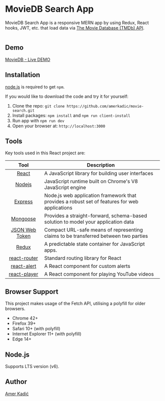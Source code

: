 # MovieDB Search App 

MovieDB Search App  is a responsive MERN app by using Redux, React hooks, JWT, etc. that load data via [The Movie Database (TMDb) API](https://www.themoviedb.org/documentation/api).

![]()

## Demo
[MovieDB - Live DEMO](https://cryptic-basin-22252.herokuapp.com/)

## Installation
[node.js](http://nodejs.org/download/) is required to get ``npm``.

If you would like to download the code and try it for yourself:

1. Clone the repo: `git clone https://github.com/amerkadic/movie-search.git`
2. Install packages: `npm install` and `npm run client-install`
3. Run app with `npm run dev`
4. Open your browser at: `http://localhost:3000`


## Tools
Key tools used in this React project are:

| Tool             | Description   |
| :-------------:|--------------|
| [React](https://reactjs.org/) | A JavaScript library for building user interfaces |
| [Nodejs](https://nodejs.org/en/) |  JavaScript runtime built on Chrome's V8 JavaScript engine |
| [Express](https://expressjs.com/) | Node.js web application framework that provides a robust set of features for web applications |
| [Mongoose](https://mongoosejs.com/) | Provides a straight-forward, schema-based solution to model your application data |
| [JSON Web Token](https://jwt.io/) | Compact URL-safe means of representing claims to be transferred between two parties |
| [Redux](https://redux.js.org/) | A predictable state container for JavaScript apps. |
| [react-router](https://reactrouter.com/) | Standard routing library for React |
| [react-alert](https://www.npmjs.com/package/react-alert) |  A React component for custom alerts |
| [react-player](https://www.npmjs.com/package/react-player) | A React component for playing YouTube videos |

## Browser Support
This project makes usage of the Fetch API, utilising a polyfill for older browsers.

- Chrome 42+
- Firefox 39+
- Safari 10+ (with polyfill)
- Internet Explorer 11+ (with polyfill)
- Edge 14+

## Node.js
Supports LTS version (v6).

## Author
[Amer Kadić](https://github.com/amerkadic)

